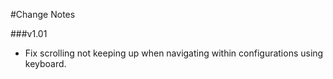 #Change Notes

###v1.01
- Fix scrolling not keeping up when navigating within configurations using keyboard.
